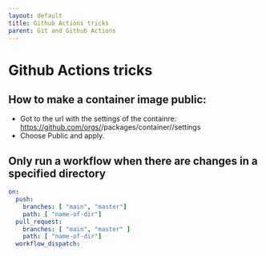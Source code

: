 ```yaml
---
layout: default
title: Github Actions tricks
parent: Git and Github Actions
---
```


# Github Actions tricks


## How to make a container image public:

* Got to the url with the settings of the containre: https://github.com/orgs/<org-name>/packages/container/<name>/settings
* Choose Public and apply.

## Only run a workflow when there are changes in a specified directory

```yaml
on:
  push:
    branches: [ "main", "master"]
    path: [ "name-of-dir"]
  pull_request:
    branches: [ "main", "master" ]
    path: [ "name-of-dir"]
  workflow_dispatch:
```
